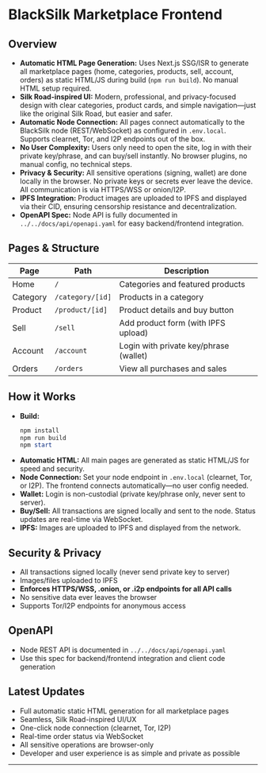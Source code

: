 # BlackSilk Marketplace Frontend

## Overview
- **Automatic HTML Page Generation:** Uses Next.js SSG/ISR to generate all marketplace pages (home, categories, products, sell, account, orders) as static HTML/JS during build (`npm run build`). No manual HTML setup required.
- **Silk Road-inspired UI:** Modern, professional, and privacy-focused design with clear categories, product cards, and simple navigation—just like the original Silk Road, but easier and safer.
- **Automatic Node Connection:** All pages connect automatically to the BlackSilk node (REST/WebSocket) as configured in `.env.local`. Supports clearnet, Tor, and I2P endpoints out of the box.
- **No User Complexity:** Users only need to open the site, log in with their private key/phrase, and can buy/sell instantly. No browser plugins, no manual config, no technical steps.
- **Privacy & Security:** All sensitive operations (signing, wallet) are done locally in the browser. No private keys or secrets ever leave the device. All communication is via HTTPS/WSS or onion/I2P.
- **IPFS Integration:** Product images are uploaded to IPFS and displayed via their CID, ensuring censorship resistance and decentralization.
- **OpenAPI Spec:** Node API is fully documented in `../../docs/api/openapi.yaml` for easy backend/frontend integration.

## Pages & Structure
| Page      | Path              | Description                                 |
|-----------|-------------------|---------------------------------------------|
| Home      | `/`               | Categories and featured products            |
| Category  | `/category/[id]`  | Products in a category                      |
| Product   | `/product/[id]`   | Product details and buy button              |
| Sell      | `/sell`           | Add product form (with IPFS upload)         |
| Account   | `/account`        | Login with private key/phrase (wallet)      |
| Orders    | `/orders`         | View all purchases and sales                |

## How it Works
- **Build:**
  ```powershell
  npm install
  npm run build
  npm start
  ```
- **Automatic HTML:** All main pages are generated as static HTML/JS for speed and security.
- **Node Connection:** Set your node endpoint in `.env.local` (clearnet, Tor, or I2P). The frontend connects automatically—no user config needed.
- **Wallet:** Login is non-custodial (private key/phrase only, never sent to server).
- **Buy/Sell:** All transactions are signed locally and sent to the node. Status updates are real-time via WebSocket.
- **IPFS:** Images are uploaded to IPFS and displayed from the network.

## Security & Privacy
- All transactions signed locally (never send private key to server)
- Images/files uploaded to IPFS
- **Enforces HTTPS/WSS, .onion, or .i2p endpoints for all API calls**
- No sensitive data ever leaves the browser
- Supports Tor/I2P endpoints for anonymous access

## OpenAPI
- Node REST API is documented in `../../docs/api/openapi.yaml`
- Use this spec for backend/frontend integration and client code generation

## Latest Updates
- Full automatic static HTML generation for all marketplace pages
- Seamless, Silk Road-inspired UI/UX
- One-click node connection (clearnet, Tor, I2P)
- Real-time order status via WebSocket
- All sensitive operations are browser-only
- Developer and user experience is as simple and private as possible

---
